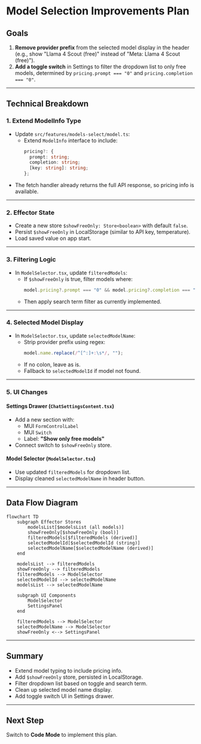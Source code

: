 # Model Selection Improvements Plan

## Goals

1. **Remove provider prefix** from the selected model display in the header (e.g., show "Llama 4 Scout (free)" instead of "Meta: Llama 4 Scout (free)").
2. **Add a toggle switch** in Settings to filter the dropdown list to only free models, determined by `pricing.prompt === "0"` and `pricing.completion === "0"`.

---

## Technical Breakdown

### 1. Extend ModelInfo Type

- Update `src/features/models-select/model.ts`:
  - Extend `ModelInfo` interface to include:
    ```ts
    pricing?: {
      prompt: string;
      completion: string;
      [key: string]: string;
    };
    ```
- The fetch handler already returns the full API response, so pricing info is available.

---

### 2. Effector State

- Create a new store `$showFreeOnly: Store<boolean>` with default `false`.
- Persist `$showFreeOnly` in LocalStorage (similar to API key, temperature).
- Load saved value on app start.

---

### 3. Filtering Logic

- In `ModelSelector.tsx`, update `filteredModels`:
  - If `$showFreeOnly` is true, filter models where:
    ```ts
    model.pricing?.prompt === "0" && model.pricing?.completion === "0";
    ```
  - Then apply search term filter as currently implemented.

---

### 4. Selected Model Display

- In `ModelSelector.tsx`, update `selectedModelName`:
  - Strip provider prefix using regex:
    ```ts
    model.name.replace(/^[^:]+:\s*/, "");
    ```
  - If no colon, leave as is.
  - Fallback to `selectedModelId` if model not found.

---

### 5. UI Changes

#### Settings Drawer (`ChatSettingsContent.tsx`)

- Add a new section with:
  - MUI `FormControlLabel`
  - MUI `Switch`
  - Label: **"Show only free models"**
- Connect switch to `$showFreeOnly` store.

#### Model Selector (`ModelSelector.tsx`)

- Use updated `filteredModels` for dropdown list.
- Display cleaned `selectedModelName` in header button.

---

## Data Flow Diagram

```mermaid
flowchart TD
    subgraph Effector Stores
        modelsList[$modelsList (all models)]
        showFreeOnly[$showFreeOnly (bool)]
        filteredModels[$filteredModels (derived)]
        selectedModelId[$selectedModelId (string)]
        selectedModelName[$selectedModelName (derived)]
    end

    modelsList --> filteredModels
    showFreeOnly --> filteredModels
    filteredModels --> ModelSelector
    selectedModelId --> selectedModelName
    modelsList --> selectedModelName

    subgraph UI Components
        ModelSelector
        SettingsPanel
    end

    filteredModels --> ModelSelector
    selectedModelName --> ModelSelector
    showFreeOnly <--> SettingsPanel
```

---

## Summary

- Extend model typing to include pricing info.
- Add `$showFreeOnly` store, persisted in LocalStorage.
- Filter dropdown list based on toggle and search term.
- Clean up selected model name display.
- Add toggle switch UI in Settings drawer.

---

## Next Step

Switch to **Code Mode** to implement this plan.
